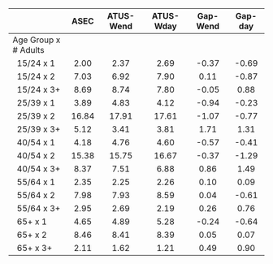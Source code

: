 
|                      |         ASEC |    ATUS-Wend |    ATUS-Wday |     Gap-Wend |      Gap-day |
| -------------------- | :----------: | :----------: | :----------: | :----------: | :----------: |
| Age Group x # Adults |              |              |              |              |              |
| &nbsp;&nbsp;15/24 x 1 |         2.00 |         2.37 |         2.69 |        -0.37 |        -0.69 |
| &nbsp;&nbsp;15/24 x 2 |         7.03 |         6.92 |         7.90 |         0.11 |        -0.87 |
| &nbsp;&nbsp;15/24 x 3+ |         8.69 |         8.74 |         7.80 |        -0.05 |         0.88 |
| &nbsp;&nbsp;25/39 x 1 |         3.89 |         4.83 |         4.12 |        -0.94 |        -0.23 |
| &nbsp;&nbsp;25/39 x 2 |        16.84 |        17.91 |        17.61 |        -1.07 |        -0.77 |
| &nbsp;&nbsp;25/39 x 3+ |         5.12 |         3.41 |         3.81 |         1.71 |         1.31 |
| &nbsp;&nbsp;40/54 x 1 |         4.18 |         4.76 |         4.60 |        -0.57 |        -0.41 |
| &nbsp;&nbsp;40/54 x 2 |        15.38 |        15.75 |        16.67 |        -0.37 |        -1.29 |
| &nbsp;&nbsp;40/54 x 3+ |         8.37 |         7.51 |         6.88 |         0.86 |         1.49 |
| &nbsp;&nbsp;55/64 x 1 |         2.35 |         2.25 |         2.26 |         0.10 |         0.09 |
| &nbsp;&nbsp;55/64 x 2 |         7.98 |         7.93 |         8.59 |         0.04 |        -0.61 |
| &nbsp;&nbsp;55/64 x 3+ |         2.95 |         2.69 |         2.19 |         0.26 |         0.76 |
| &nbsp;&nbsp;65+ x 1  |         4.65 |         4.89 |         5.28 |        -0.24 |        -0.64 |
| &nbsp;&nbsp;65+ x 2  |         8.46 |         8.41 |         8.39 |         0.05 |         0.07 |
| &nbsp;&nbsp;65+ x 3+ |         2.11 |         1.62 |         1.21 |         0.49 |         0.90 |

